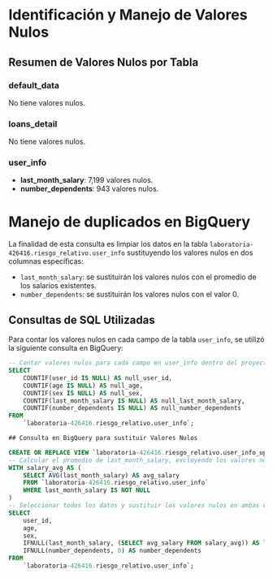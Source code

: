# Identificación y Manejo de Valores Nulos

## Resumen de Valores Nulos por Tabla

### default_data
No tiene valores nulos.

### loans_detail
No tiene valores nulos.


### user_info
- **last_month_salary**: 7,199 valores nulos.
- **number_dependents**: 943 valores nulos.

# Manejo de duplicados en BigQuery

La finalidad de esta consulta es limpiar los datos en la tabla `laboratoria-426416.riesgo_relativo.user_info` sustituyendo los valores nulos en dos columnas específicas:
- `last_month_salary`: se sustituirán los valores nulos con el promedio de los salarios existentes.
- `number_dependents`: se sustituirán los valores nulos con el valor 0.


## Consultas de SQL Utilizadas 

Para contar los valores nulos en cada campo de la tabla `user_info`, se utilizó la siguiente consulta en BigQuery:

```sql
-- Contar valores nulos para cada campo en user_info dentro del proyecto riesgo relativo
SELECT
    COUNTIF(user_id IS NULL) AS null_user_id,
    COUNTIF(age IS NULL) AS null_age,
    COUNTIF(sex IS NULL) AS null_sex,
    COUNTIF(last_month_salary IS NULL) AS null_last_month_salary,
    COUNTIF(number_dependents IS NULL) AS null_number_dependents
FROM
    `laboratoria-426416.riesgo_relativo.user_info`;

## Consulta en BigQuery para sustituir Valores Nulos

CREATE OR REPLACE VIEW `laboratoria-426416.riesgo_relativo.user_info_updated` AS
-- Calcular el promedio de last_month_salary, excluyendo los valores nulos
WITH salary_avg AS (
    SELECT AVG(last_month_salary) AS avg_salary
    FROM `laboratoria-426416.riesgo_relativo.user_info`
    WHERE last_month_salary IS NOT NULL
)
-- Seleccionar todos los datos y sustituir los valores nulos en ambas columnas
SELECT 
    user_id,
    age,
    sex,
    IFNULL(last_month_salary, (SELECT avg_salary FROM salary_avg)) AS last_month_salary,
    IFNULL(number_dependents, 0) AS number_dependents
FROM 
    `laboratoria-426416.riesgo_relativo.user_info`;


